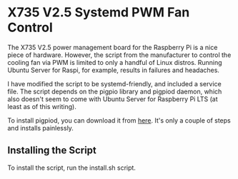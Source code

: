 # X735 V2.5 Systemd PWM Fan Control

The X735 V2.5 power management board for the Raspberry Pi is a nice piece of hardware. However, the script from the manufacturer to control the cooling fan via PWM is limited to only a handful of Linux distros. Running Ubuntu Server for Raspi, for example, results in failures and headaches.

I have modified the script to be systemd-friendly, and included a service file. The script depends on the pigpio library and pigpiod daemon, which also doesn't seem to come with Ubuntu Server for Raspberry Pi LTS (at least as of this writing).

To install pigpiod, you can download it from [here](http://abyz.me.uk/rpi/pigpio/download.html). It's only a couple of steps and installs painlessly.

## Installing the Script

To install the script, run the install.sh script.
